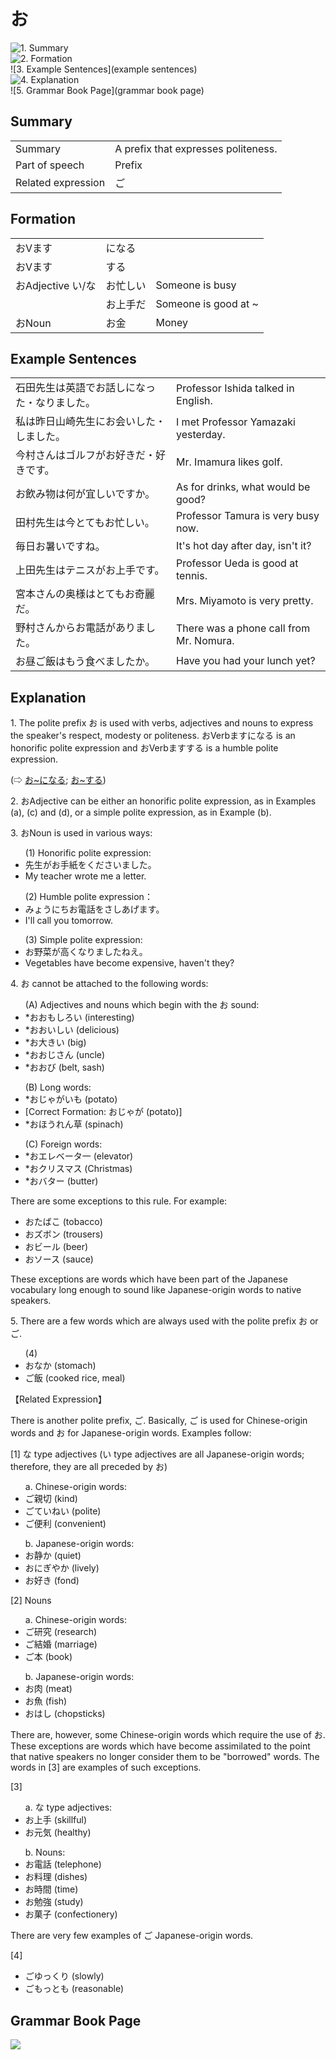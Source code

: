 # お

![1. Summary](summary)<br>
![2. Formation](formation)<br>
![3. Example Sentences](example sentences)<br>
![4. Explanation](explanation)<br>
![5. Grammar Book Page](grammar book page)<br>


## Summary

<table><tr>   <td>Summary</td>   <td>A prefix that expresses politeness.</td></tr><tr>   <td>Part of speech</td>   <td>Prefix</td></tr><tr>   <td>Related expression</td>   <td>ご</td></tr></table>

## Formation

<table class="table"><tbody><tr class="tr head"><td class="td"><span class="bold"><span>お</span><span class="bold"><span>Vます</span></span></span></td><td class="td"><span class="concept">になる</span> </td><td class="td"><span>&nbsp;</span></td></tr><tr class="tr head"><td class="td"><span class="bold"><span>お</span><span class="bold"><span>Vます</span></span></span></td><td class="td"><span class="concept">する</span> </td><td class="td"><span>&nbsp;</span></td></tr><tr class="tr head"><td class="td"><span class="bold"><span>お</span><span class="bold"><span>Adjective い/な</span></span></span></td><td class="td"><span class="concept">お</span><span>忙しい</span> </td><td class="td"><span>Someone    is busy</span></td></tr><tr class="tr"><td class="td"><span>&nbsp;</span></td><td class="td"><span class="concept">お</span><span>上手だ</span> </td><td class="td"><span>Someone    is good at ~</span></td></tr><tr class="tr head"><td class="td"><span class="bold"><span>お</span><span class="bold"><span>Noun</span></span></span></td><td class="td"><span class="concept">お</span><span>金</span> </td><td class="td"><span>Money</span></td></tr></tbody></table>

## Example Sentences

<table><tr>   <td>石田先生は英語でお話しになった・なりました。</td>   <td>Professor Ishida talked in English.</td></tr><tr>   <td>私は昨日山崎先生にお会いした・しました。</td>   <td>I met Professor Yamazaki yesterday.</td></tr><tr>   <td>今村さんはゴルフがお好きだ・好きです。</td>   <td>Mr. Imamura likes golf.</td></tr><tr>   <td>お飲み物は何が宜しいですか。</td>   <td>As for drinks, what would be good?</td></tr><tr>   <td>田村先生は今とてもお忙しい。</td>   <td>Professor Tamura is very busy now.</td></tr><tr>   <td>毎日お暑いですね。</td>   <td>It's hot day after day, isn't it?</td></tr><tr>   <td>上田先生はテニスがお上手です。</td>   <td>Professor Ueda is good at tennis.</td></tr><tr>   <td>宮本さんの奥様はとてもお奇麗だ。</td>   <td>Mrs. Miyamoto is very pretty.</td></tr><tr>   <td>野村さんからお電話がありました。</td>   <td>There was a phone call from Mr. Nomura.</td></tr><tr>   <td>お昼ご飯はもう食べましたか。</td>   <td>Have you had your lunch yet?</td></tr></table>

## Explanation

<p>1. The polite prefix <span class="cloze">お</span> is used with verbs, adjectives and nouns to express the speaker's respect, modesty or politeness. <span class="cloze">お</span>Verbますになる is an honorific polite expression and <span class="cloze">お</span>Verbますする is a humble polite expression.</p>  <p>(⇨ <a href="#㊦ お～になる">お~になる</a>; <a href="#㊦ お～する">お~する</a>)</p>  <p>2. <span class="cloze">お</span>Adjective can be either an honorific polite expression, as in Examples (a), (c) and (d), or a simple polite expression, as in Example (b).</p>  <p>3. <span class="cloze">お</span>Noun is used in various ways:</p>  <ul>(1) Honorific polite expression: <li>先生が<span class="cloze">お</span>手紙をくださいました。</li> <li>My teacher wrote me a letter.</li> </ul>  <ul>(2) Humble polite expression： <li>みょうにち<span class="cloze">お</span>電話をさしあげます。</li> <li>I'll call you tomorrow.</li> </ul>  <ul>(3) Simple polite expression: <li><span class="cloze">お</span>野菜が高くなりましたねえ。</li> <li>Vegetables have become expensive, haven't they?</li> </ul>  <p>4. <span class="cloze">お</span> cannot be attached to the following words:</p>   <ul>(A) Adjectives and nouns which begin with the お sound: <li>*<span class="cloze">お</span>おもしろい (interesting)</li>  <div class="divide"></div> <li>*<span class="cloze">お</span>おいしい (delicious)</li> <div class="divide"></div> <li>*<span class="cloze">お</span>大きい (big)</li> <div class="divide"></div> <li>*<span class="cloze">お</span>おじさん (uncle)</li> <div class="divide"></div>  <li>*<span class="cloze">お</span>おび (belt, sash)</li> </ul>  <ul>(B) Long words: <li>*<span class="cloze">お</span>じゃがいも (potato)</li> <li>[Correct Formation: <span class="cloze">お</span>じゃが (potato)]</li> <div class="divide"></div> <li>*<span class="cloze">お</span>ほうれん草 (spinach)</li> </ul>  <ul>(C) Foreign words: <li>*<span class="cloze">お</span>エレベータ一 (elevator)</li> <div class="divide"></div> <li>*<span class="cloze">お</span>クリスマス (Christmas)</li> <div class="divide"></div> <li>*<span class="cloze">お</span>バター (butter)</li> </ul>  <p>There are some exceptions to this rule. For example:</p>  <ul> <li><span class="cloze">お</span>たばこ (tobacco)</li>  <div class="divide"></div> <li><span class="cloze">お</span>ズボン (trousers)</li>  <div class="divide"></div> <li><span class="cloze">お</span>ビール (beer)</li> <div class="divide"></div> <li><span class="cloze">お</span>ソース (sauce)</li> </ul>  <p>These exceptions are words which have been part of the Japanese vocabulary long enough to sound like Japanese-origin words to native speakers.</p>  <p>5. There are a few words which are always used with the polite prefix <span class="cloze">お</span> or ご.</p>   <ul>(4) <li><span class="cloze">お</span>なか (stomach)</li> <div class="divide"></div> <li>ご飯 (cooked rice, meal)</li> </ul>  <p>【Related Expression】</p>  <p>There is another polite prefix, ご. Basically, ご is used for Chinese-origin words and <span class="cloze">お</span> for Japanese-origin words. Examples follow:</p>  <p>[1] な type adjectives (い type adjectives are all Japanese-origin words; therefore, they are all preceded by <span class="cloze">お</span>)</p>  <ul>a. Chinese-origin words: <div class="divide"></div> <li>ご親切 (kind)</li>  <div class="divide"></div> <li>ごていねい (polite)</li> <div class="divide"></div> <li>ご便利 (convenient)</li> </ul>  <ul>b. Japanese-origin words: <div class="divide"></div> <li><span class="cloze">お</span>静か (quiet)</li>  <div class="divide"></div> <li><span class="cloze">お</span>にぎやか (lively)</li> <div class="divide"></div> <li><span class="cloze">お</span>好き (fond)</li> </ul>  <p>[2] Nouns</p>  <ul>a. Chinese-origin words: <div class="divide"></div> <li>ご研究 (research)</li> <div class="divide"></div> <li>ご結婚 (marriage)</li> <div class="divide"></div> <li>ご本 (book)</li> </ul>  <ul>b. Japanese-origin words: <div class="divide"></div> <li><span class="cloze">お</span>肉 (meat)</li> <div class="divide"></div> <li><span class="cloze">お</span>魚 (fish)</li> <div class="divide"></div> <li><span class="cloze">お</span>はし (chopsticks)</li> </ul>  <p>There are, however, some Chinese-origin words which require the use of <span class="cloze">お</span>. These exceptions are words which have become assimilated to the point that native speakers no longer consider them to be "borrowed" words. The words in [3] are examples of such exceptions.</p>  <p>[3]</p> <ul>a. な type adjectives: <div class="divide"></div> <li><span class="cloze">お</span>上手 (skillful)</li> <div class="divide"></div> <li><span class="cloze">お</span>元気 (healthy)</li> </ul>  <ul>b. Nouns: <li><span class="cloze">お</span>電話 (telephone)</li> <div class="divide"></div> <li><span class="cloze">お</span>料理 (dishes)</li> <div class="divide"></div> <li><span class="cloze">お</span>時間 (time)</li> <div class="divide"></div> <li><span class="cloze">お</span>勉強 (study)</li> <div class="divide"></div> <li><span class="cloze">お</span>菓子 (confectionery)</li> </ul>  <p>There are very few examples of ご Japanese-origin words.</p>  <p>[4]</p> <ul> <li>ごゆっくり (slowly)</li> <div class="divide"></div> <li>ごもっとも (reasonable)</li> </ul>

## Grammar Book Page

![](../img/Basicお.png)

